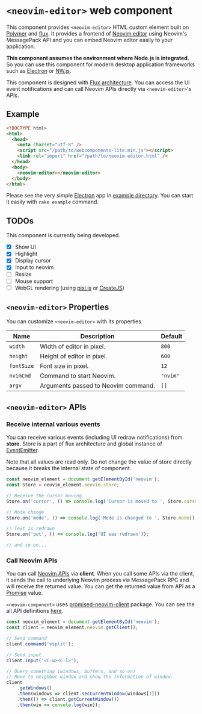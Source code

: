 `<neovim-editor>` web component
===============================

This component provides `<neovim-editor>` HTML custom element built on [Polymer](https://github.com/Polymer/polymer) and [flux](https://github.com/facebook/flux).
It provides a frontend of [Neovim editor](https://github.com/neovim/neovim) using Neovim's MessagePack API and you can embed Neovim editor easily to your application.

**This component assumes the environment where Node.js is integrated.**
So you can use this component for modern desktop application frameworks such as [Electron](https://github.com/atom/electron) or [NW.js](https://github.com/nwjs/nw.js).

This component is designed with [Flux architecture](https://facebook.github.io/flux/docs/overview.html).
You can access the UI event notifications and can call Neovim APIs directly via `<neovim-editor>`'s APIs.

<!-- TODO: Screen shot here -->

## Example

```html
<!DOCTYPE html>
<html>
  <head>
    <meta charset="utf-8" />
    <script src="/path/to/webcomponents-lite.min.js"></script>
    <link rel="import" href="/path/to/neovim-editor.html" />
  </head>
  <body>
    <neovim-editor></neovim-editor>
  </body>
</html>
```

Please see the very simple [Electron](https://github.com/atom/electron) app in [example directory](/example).  You can start it easily with `rake example` command.

## TODOs

This component is currently being developed.

- [x] Show UI
- [x] Highlight
- [x] Display cursor
- [x] Input to neovim
- [ ] Resize
- [ ] Mouse support
- [ ] WebGL rendering (using [pixi.js](http://www.pixijs.com/) or [CreateJS](http://www.createjs.com/))

## `<neovim-editor>` Properties

You can customize `<neovim-editor>` with its properties.

| Name       | Description                         | Default  |
| ---------- | ----------------------------------- | -------- |
| `width`    | Width of editor in pixel.           | `800`    |
| `height`   | Height of editor in pixel.          | `600`    |
| `fontSize` | Font size in pixel.                 | `12`     |
| `nvimCmd`  | Command to start Neovim.            | `"nvim"` |
| `argv`     | Arguments passed to Neovim command. | `[]`     |

## `<neovim-editor>` APIs

### Receive internal various events

You can receive various events (including UI redraw notifications) from **store**.
Store is a part of flux architecture and global instance of [EventEmitter](https://nodejs.org/api/events.html).

Note that all values are read only.  Do not change the value of store directly because it breaks the internal state of component.

```javascript
const neovim_element = document.getElementById('neovim');
const Store = neovim_element.neovim.store;

// Receive the cursor moving.
Store.on('cursor', () => console.log('Cursor is moved to ', Store.cursor));

// Mode change
Store.on('mode', () => console.log('Mode is changed to ', Store.mode));

// Text is redrawn
Store.on('put', () => console.log('UI was redrawn'));

// and so on...
```

### Call Neovim APIs

You can call [Neovim APIs](https://neovim.io/doc/user/msgpack_rpc.html#msgpack-rpc-api) via **client**.
When you call some APIs via the client, it sends the call to underlying Neovim process via MessagePack RPC and will receive the returned value.
You can get the returned value from API as a [Promise](https://developer.mozilla.org/en-US/docs/Web/JavaScript/Reference/Global_Objects/Promise) value.

`<neovim-component>` uses [promised-neovim-client](https://github.com/rhysd/promised-neovim-client) package.
You can see the all API definitions [here](https://github.com/rhysd/promised-neovim-client/blob/promisified/index.d.ts).

```javascript
const neovim_element = document.getElementById('neovim');
const client = neovim_element.neovim.getClient();

// Send command
client.command('vsplit');

// Send input
client.input('<C-w><C-l>');

// Query something (windows, buffers, and so on)
// Move to neighbor window and show the information of window.
client
    .getWindows()
    .then(windows => client.secCurrentWindow(windows[1]))
    .then(() => client.getCurrentWindow())
    .then(win => console.log(win));
```

